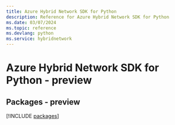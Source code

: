 ```yaml
---
title: Azure Hybrid Network SDK for Python
description: Reference for Azure Hybrid Network SDK for Python
ms.date: 03/07/2024
ms.topic: reference
ms.devlang: python
ms.service: hybridnetwork
---
```

# Azure Hybrid Network SDK for Python - preview
## Packages - preview
[!INCLUDE [packages](hybrid-network-index.md)]